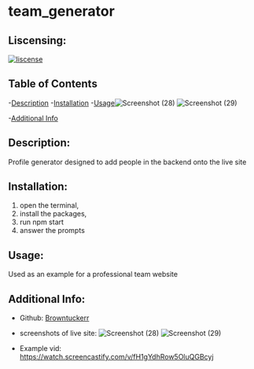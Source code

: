 # team_generator

  ## Liscensing:
  [![liscense](https://img.shields.io/badge/iscense-None-blue)](https://shields.io)

  ## Table of Contents
  -[Description](#description)
  -[Installation](#installation)
  -[Usage](#usage)![Screenshot (28)](https://user-images.githubusercontent.com/82062612/138203023-81177e2b-266e-4f00-805c-17156110ff40.png)
![Screenshot (29)](https://user-images.githubusercontent.com/82062612/138203038-9ae3a001-31e4-4688-8dda-0d79ab124209.png)

  -[Additional Info](#addition-info)

  ## Description:
  Profile generator designed to add people in the backend onto the live site

  ## Installation:
  1. open the terminal,
  2. install the packages,
  3. run npm start
  4. answer the prompts
  
  ## Usage:
  Used as an example for a professional team website


  ## Additional Info:
  - Github: [Browntuckerr](https://github.com/Browntuckerr)
  - screenshots of live site: 
![Screenshot (28)](https://user-images.githubusercontent.com/82062612/138203023-81177e2b-266e-4f00-805c-17156110ff40.png)
![Screenshot (29)](https://user-images.githubusercontent.com/82062612/138203038-9ae3a001-31e4-4688-8dda-0d79ab124209.png)

  - Example vid: https://watch.screencastify.com/v/fH1gYdhRow5OluQGBcyj
